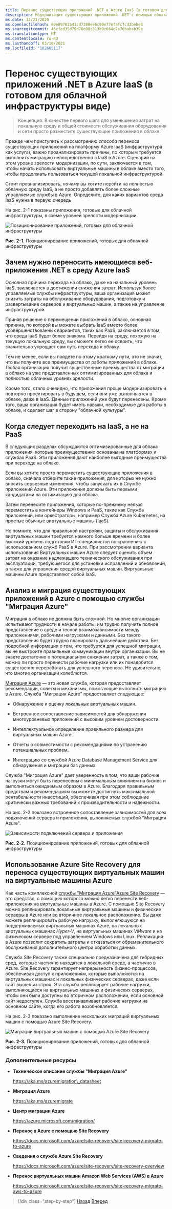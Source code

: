 ```yaml
---
title: Перенос существующих приложений .NET в Azure IaaS (в готовом для облачной инфраструктуры виде)
description: Модернизация существующих приложений .NET с помощью облака Azure и контейнеров Windows.
ms.date: 12/21/2020
ms.openlocfilehash: 69e89702b41cd7388ee6c90e77efafc7cd2bebe8
ms.sourcegitcommit: 46cfed35d79d70e08c313b9c664c7e76babab39e
ms.translationtype: HT
ms.contentlocale: ru-RU
ms.lasthandoff: 03/10/2021
ms.locfileid: "102605117"
---
```

# <a name="lift-and-shift-existing-net-apps-to-azure-iaas-cloud-infrastructure-ready"></a>Перенос существующих приложений .NET в Azure IaaS (в готовом для облачной инфраструктуры виде)

> Концепция. В качестве первого шага для уменьшения затрат на локальную среду и общей стоимости обслуживания оборудования и сети просто разместите существующие приложения в облаке.

Прежде чем приступить к рассмотрению *способа* переноса существующих приложений на платформу Azure IaaS (инфраструктура как услуга), важно проанализировать *причины*, по которым требуется выполнить миграцию непосредственно в IaaS в Azure. Сценарий на этом уровне зрелости модернизации, по сути, заключается в том, чтобы начать использовать виртуальные машины в облаке вместо того, чтобы продолжать пользоваться текущей локальной инфраструктурой.

Стоит проанализировать, *почему* вы хотите перейти на полностью облачную среду IaaS, а не просто добавлять более сложные управляемые службы в Azure. Определите, для каких вариантов среда IaaS нужна в первую очередь

На рис. 2-1 показаны приложения, готовые для облачной инфраструктуры, в схеме уровней зрелости модернизации.

![Позиционирование приложений, готовых для облачной инфраструктуры](./media/image2-1.png)

**Рис. 2-1.** Позиционирование приложений, готовых для облачной инфраструктуры

## <a name="why-migrate-existing-net-web-applications-to-azure-iaas"></a>Зачем нужно переносить имеющиеся веб-приложения .NET в среду Azure IaaS

Основная причина перехода на облако, даже на начальный уровень IaaS, заключается в достижении снижения затрат. Используя более управляемые службы инфраструктуры, ваша организация может снизить затраты на обслуживание оборудования, подготовку и развертывание серверов и виртуальных машин, а также на управление инфраструктурой.

Приняв решение о перемещении приложений в облако, основная причина, по которой вы можете выбрать IaaS вместо более усовершенствованных вариантов, таких как PaaS, заключается в том, что среда IaaS будет более знакома. Перейдя на среду, похожую на текущую локальную среду, вы сможете легко ее освоить, что значительно упрощает сам путь перехода к облаку.

Тем не менее, если вы пойдете по этому краткому пути, это не значит, что вы получите все преимущества от работы приложений в облаке. Любая организация получит существенные преимущества от миграции в облако на уже представленных оптимизированных для облака и полностью облачных уровнях зрелости.

Кроме того, стало очевидно, что приложения проще модернизировать и повторно проектировать в будущем, если они уже выполняются в облаке, даже в IaaS. Данные приложений уже будут перенесены. Кроме того, ваша организация будет иметь навыки, необходимые для работы в облаке, и сделает шаг в сторону "облачной культуры".

## <a name="when-to-migrate-to-iaas-instead-of-to-paas"></a>Когда следует переходить на IaaS, а не на PaaS

В следующих разделах обсуждаются оптимизированные для облака приложения, которые преимущественно основаны на платформах и службах PaaS. Эти приложения дают наиболее выгодные преимущества при переходе на облако.

Если вы хотите просто переместить существующие приложения в облако, сначала отберите такие приложения, для которых не нужно вносить серьезные изменения, чтобы запускать их в Службе приложений Azure. Эти приложения должны быть первыми кандидатами на оптимизацию для облака.

Затем перенесите приложения, которые по-прежнему нельзя переместить в контейнеры Windows и PaaS, такие как Служба приложений, или оркестраторы, например Служба Azure Kubernetes, на простые обычные виртуальные машины (IaaS).

Но помните, что для правильной настройки, защиты и обслуживания виртуальных машин требуется намного больше времени и более высокий уровень подготовки ИТ-специалистов по сравнению с использованием служб PaaS в Azure. При рассмотрении варианта использования Виртуальных машин Azure следует оценить объем затрат на оказание надлежащего технического обслуживания при эксплуатации, требующегося для установки исправлений и обновлений, а также для управления средой виртуальных машин. Виртуальные машины Azure представляют собой IaaS.

## <a name="use-azure-migrate-to-analyze-and-migrate-your-existing-applications-to-azure"></a>Анализ и миграция существующих приложений в Azure с помощью службы "Миграция Azure"

Миграция в облако не должна быть сложной. Но многие организации испытывают трудности в начале работы: им трудно получить полное представление о среде и тесной взаимозависимости между приложениями, рабочими нагрузками и данными. Без такого представления будет трудно планировать дальнейшие действия. Без подробной информации о том, что требуется для успешной миграции, вы не выстроите правильные коммуникации внутри организации. Вы не знаете достаточно о потенциальном снижении затрат, а также о том, можно ли просто перенести рабочие нагрузки или их понадобится существенно переработать для успешного переноса. Не удивительно, что многие организации колеблются.

[Миграция Azure](https://aka.ms/azuremigrate) — это новая служба, которая предоставляет рекомендации, советы и механизмы, помогающие выполнить миграцию в Azure. Служба "Миграция Azure" предоставляет следующее:

- Обнаружение и оценку локальных виртуальных машин.

- Встроенное сопоставление зависимостей для обнаружения многоуровневых приложений с высоким уровнем достоверности.

- Интеллектуальное определение правильного размера для виртуальных машин Azure.

- Отчеты о совместимости с рекомендациями по устранению потенциальных проблем.

- Интеграцию со службой Azure Database Management Service для обнаружения и миграции баз данных.

Служба "Миграция Azure" дает уверенность в том, что ваши рабочие нагрузки могут быть перенесены с минимальным влиянием на бизнес и выполняться ожидаемым образом в Azure. Благодаря правильным средствам и рекомендациям вы можете достигнуть максимальной рентабельности инвестиций, обеспечивая при этом соблюдение критически важных требований к производительности и надежности.

На рис. 2-2 показано встроенное сопоставление зависимостей для всех подключений сервера и приложения, выполняемых службой "Миграция Azure".

![Зависимости подключений сервера и приложения](./media/image2-2.png)

**Рис. 2-2.** Позиционирование приложений, готовых для облачной инфраструктуры

## <a name="use-azure-site-recovery-to-migrate-your-existing-vms-to-azure-vms"></a>Использование Azure Site Recovery для переноса существующих виртуальных машин на виртуальные машины Azure

Как часть комплексной [службы "Миграция Azure"](https://aka.ms/azuremigrate)[Azure Site Recovery](/azure/site-recovery/site-recovery-overview) — это средство, с помощью которого можно легко перенести веб-приложения на виртуальные машины в Azure. С помощью Site Recovery можно реплицировать локальные виртуальные машины и физические серверы в Azure или во вторичное локальное расположение. Вы даже можете реплицировать рабочую нагрузку, выполняющуюся на поддерживаемых виртуальных машинах Azure, на локальных виртуальных машинах *Hyper-V*, на виртуальных машинах *VMware* и на физическом сервере под управлением Windows или Linux. Репликация в Azure позволит сократить затраты и отказаться от обременительного обслуживания дополнительного центра обработки данных.

Служба Site Recovery также специально предназначена для гибридных сред, которые частично находятся в локальной среде, а частично в Azure. Site Recovery гарантирует непрерывность бизнес-процессов, обеспечивая доступ к приложениям, которые выполняются на виртуальных машинах и локальных физических серверах, даже если сайт вышел из строя. Эта служба реплицирует рабочие нагрузки, выполняющиеся на виртуальных машинах и физических серверах, чтобы они были доступны во вторичном расположении, если основной сайт недоступен. Служба восстанавливает рабочие нагрузки на основном сайте, когда его работа возобновляется.

На рис. 2-3 показано выполнение нескольких миграций виртуальных машин с помощью Azure Site Recovery.

![Миграции виртуальных машин с помощью Azure Site Recovery](./media/image2-3.png)

**Рис. 2-3.** Позиционирование приложений, готовых для облачной инфраструктуры

### <a name="additional-resources"></a>Дополнительные ресурсы

- **Техническое описание службы "Миграция Azure"**

    <https://aka.ms/azuremigration\_datasheet>

- **Миграция Azure**

    <https://aka.ms/azuremigrate>

- **Центр миграции Azure**

    <https://azure.microsoft.com/migration/>

- **Перенос в Azure с помощью Site Recovery**

    <https://docs.microsoft.com/azure/site-recovery/site-recovery-migrate-to-azure>

- **Сведения о службе Azure Site Recovery**

    <https://docs.microsoft.com/azure/site-recovery/site-recovery-overview>

- **Перенос виртуальных машин Amazon Web Services (AWS) в Azure**

    <https://docs.microsoft.com/azure/site-recovery/site-recovery-migrate-aws-to-azure>

>[!div class="step-by-step"]
>[Назад](index.md)
>[Вперед](migrate-your-relational-databases-to-azure.md) <!-- Next Chapter -->
